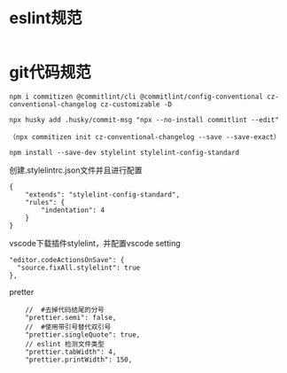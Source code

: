 # eslint规范

```
```



# git代码规范

```
npm i commitizen @commitlint/cli @commitlint/config-conventional cz-conventional-changelog cz-customizable -D
```

```
npx husky add .husky/commit-msg "npx --no-install commitlint --edit"
```



```
（npx commitizen init cz-conventional-changelog --save --save-exact）
```



```
npm install --save-dev stylelint stylelint-config-standard
```

创建.stylelintrc.json文件并且进行配置

```
{
    "extends": "stylelint-config-standard",
    "rules": {
        "indentation": 4
    }
}
```

vscode下载插件stylelint，并配置vscode setting

```
"editor.codeActionsOnSave": {
  "source.fixAll.stylelint": true
},
```



pretter

```
    //  #去掉代码结尾的分号
    "prettier.semi": false,
    //  #使用带引号替代双引号
    "prettier.singleQuote": true,
    // eslint 检测文件类型
    "prettier.tabWidth": 4,
    "prettier.printWidth": 150,
```

